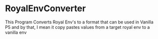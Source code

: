 # RoyalEnvConverter
 This Program Converts Royal Env's to a format that can be used in Vanilla P5 and by that, I mean it copy pastes values from a target royal env to a vanilla env
